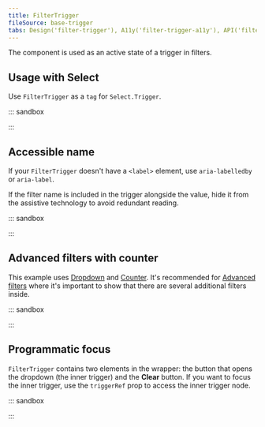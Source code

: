 ```yaml
---
title: FilterTrigger
fileSource: base-trigger
tabs: Design('filter-trigger'), A11y('filter-trigger-a11y'), API('filter-trigger-api'), Example('filter-trigger-code'), Changelog('filter-trigger-changelog')
---
```


The component is used as an active state of a trigger in filters.

## Usage with Select

Use `FilterTrigger` as a `tag` for `Select.Trigger`.

::: sandbox

<script lang="tsx">
  export Demo from 'stories/components/filter-trigger/docs/examples/usage_with_select.tsx';
</script>

:::

## Accessible name

If your `FilterTrigger` doesn't have a `<label>` element, use `aria-labelledby` or `aria-label`.

If the filter name is included in the trigger alongside the value, hide it from the assistive technology to avoid redundant reading.

::: sandbox

<script lang="tsx">
  export Demo from 'stories/components/filter-trigger/docs/examples/accessible_name.tsx';
</script>

:::

## Advanced filters with counter

This example uses [Dropdown](/components/dropdown/dropdown) and [Counter](/components/counter/counter). It's recommended for [Advanced filters](../../filter-group/advanced-filters/advanced-filters.md) where it's important to show that there are several additional filters inside.

::: sandbox

<script lang="tsx">
  export Demo from 'stories/components/filter-trigger/docs/examples/advanced_with_counter.tsx';
</script>

:::

## Programmatic focus

`FilterTrigger` contains two elements in the wrapper: the button that opens the dropdown (the inner trigger) and the **Clear** button. If you want to focus the inner trigger, use the `triggerRef` prop to access the inner trigger node.

::: sandbox

<script lang="tsx">
  export Demo from 'stories/components/filter-trigger/docs/examples/programmatic_focus.tsx';
</script>

:::
